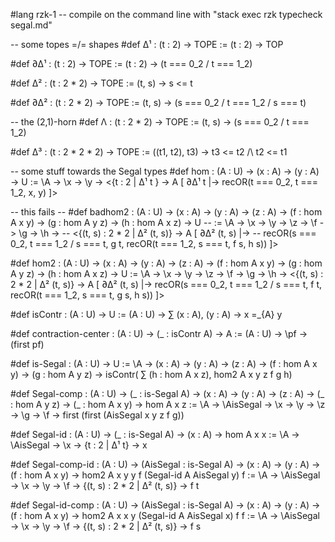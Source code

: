 #lang rzk-1
-- compile on the command line with "stack exec rzk typecheck segal.md"

-- some topes =/= shapes
#def Δ¹ : (t : 2) -> TOPE
  := \(t : 2) -> TOP

#def ∂Δ¹ : (t : 2) -> TOPE
  := \(t : 2) -> (t === 0_2 \/ t === 1_2)

#def Δ² : (t : 2 * 2) -> TOPE
  := \(t, s) -> s <= t

#def ∂Δ² : (t : 2 * 2) -> TOPE
  := \(t, s) -> (s === 0_2 \/ t === 1_2 \/ s === t)

-- the (2,1)-horn
#def Λ : (t : 2 * 2) -> TOPE
  := \(t, s) -> (s === 0_2 \/ t === 1_2)

#def Δ³ : (t : 2 * 2 * 2) -> TOPE
  := \((t1, t2), t3) -> t3 <= t2 /\ t2 <= t1
  
-- some stuff towards the Segal types
#def hom : (A : U) -> (x : A) -> (y : A) -> U
  := \A -> \x -> \y -> <{t : 2 | Δ¹ t } -> A [ ∂Δ¹ t |-> recOR(t === 0_2, t === 1_2, x, y) ]>

-- this fails
-- #def badhom2 : (A : U) -> (x : A) -> (y : A) -> (z : A) -> (f : hom A x y) -> (g : hom A y z) -> (h : hom A x z) -> U
--   := \A -> \x -> \y -> \z -> \f -> \g -> \h ->
--     <{(t, s) : 2 * 2 | Δ² (t, s)} -> A	[ ∂Δ² (t, s) |->
--        	recOR(s === 0_2, t === 1_2 \/ s === t, g t, recOR(t === 1_2, s === t, f s, h s)) ]>

#def hom2 : (A : U) -> (x : A) -> (y : A) -> (z : A) -> (f : hom A x y) -> (g : hom A y z) -> (h : hom A x z) -> U
  := \A -> \x -> \y -> \z -> \f -> \g -> \h ->
    <{(t, s) : 2 * 2 | Δ² (t, s)} -> A	[ ∂Δ² (t, s) |->
        	recOR(s === 0_2, t === 1_2 \/ s === t, f t, recOR(t === 1_2, s === t, g s, h s)) ]>

#def isContr : (A : U) -> U
  := \(A : U) -> ∑ (x : A), (y : A) -> x =_{A} y

#def contraction-center : (A : U) -> (_ : isContr A) -> A
  := \(A : U) -> \pf -> (first pf)

#def is-Segal : (A : U) -> U
  := \A -> (x : A) -> (y : A) -> (z : A) -> (f : hom A x y) -> (g : hom A y z) 
  -> isContr( ∑ (h : hom A x z), hom2 A x y z f g h)

#def Segal-comp : (A : U) -> (_ : is-Segal A) -> (x : A) -> (y : A) -> (z : A) 
  -> (_ : hom A y z) -> (_ : hom A x y) -> hom A x z
  := \A -> \AisSegal -> \x -> \y -> \z -> \g -> \f -> first (first (AisSegal x y z f g))

#def Segal-id : (A : U) -> (_ : is-Segal A) -> (x : A) -> hom A x x
  := \A -> \AisSegal -> \x -> \{t : 2 | Δ¹ t} -> x 

#def Segal-comp-id : (A : U) -> (AisSegal : is-Segal A) -> (x : A) -> (y : A) -> (f : hom A x y) 
  -> hom2 A x y y f (Segal-id A AisSegal y) f
  := \A -> \AisSegal -> \x -> \y -> \f -> \{(t, s) : 2 * 2 | Δ² (t, s)} -> f t

#def Segal-id-comp : (A : U) -> (AisSegal : is-Segal A) -> (x : A) -> (y : A) -> (f : hom A x y) 
   -> hom2 A x x y (Segal-id A AisSegal x) f f
  := \A -> \AisSegal -> \x -> \y -> \f -> \{(t, s) : 2 * 2 | Δ² (t, s)} -> f s